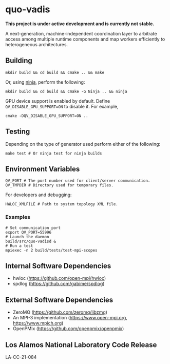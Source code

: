 # quo-vadis

**This project is under active development and is currently not stable.**

A next-generation, machine-independent coordination layer to arbitrate access
among multiple runtime components and map workers efficiently to heterogeneous
architectures.

## Building
```shell
mkdir build && cd build && cmake .. && make
```
Or, using [ninja](https://ninja-build.org/), perform the following:
```shell
mkdir build && cd build && cmake -G Ninja .. && ninja
```

GPU device support is enabled by default. Define `QV_DISABLE_GPU_SUPPORT=ON` to
disable it. For example,
```shell
cmake -DQV_DISABLE_GPU_SUPPORT=ON ..
```

## Testing
Depending on the type of generator used perform either of the following:
```shell
make test # Or ninja test for ninja builds
```

## Environment Variables
```shell
QV_PORT # The port number used for client/server communication.
QV_TMPDIR # Directory used for temporary files.
```

For developers and debugging:
```shell
HWLOC_XMLFILE # Path to system topology XML file.
```
### Examples

```shell
# Set communication port
export QV_PORT=55996
# Launch the daemon
build/src/quo-vadisd &
# Run a test
mpiexec -n 2 build/tests/test-mpi-scopes
```

## Internal Software Dependencies
* hwloc (https://github.com/open-mpi/hwloc)
* spdlog (https://github.com/gabime/spdlog)

## External Software Dependencies
* ZeroMQ (https://github.com/zeromq/libzmq)
* An MPI-3 implementation (https://www.open-mpi.org, https://www.mpich.org)
* OpenPMIx (https://github.com/openpmix/openpmix)

## Los Alamos National Laboratory Code Release
LA-CC-21-084
